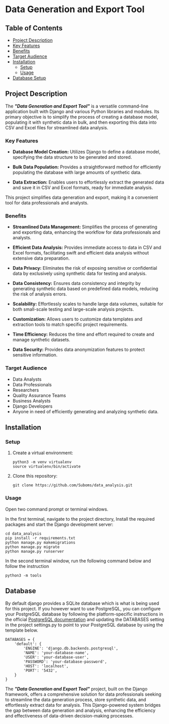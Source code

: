 # Data Generation and Export Tool

## Table of Contents
- [Project Description](#project-description)
- [Key Features](#key-features)
- [Benefits](#benefits)
- [Target Audience](#target-audience)
- [Installation](#installation)
  - [Setup](#setup)
  - [Usage](#usage)
- [Database Setup](#database)

## Project Description
The **_"Data Generation and Export Tool"_** is a versatile command-line application built with Django and various Python libraries and modules. Its primary objective is to simplify the process of creating a database model, populating it with synthetic data in bulk, and then exporting this data into CSV and Excel files for streamlined data analysis.

### Key Features
- **Database Model Creation:** Utilizes Django to define a database model, specifying the data structure to be generated and stored.

- **Bulk Data Population:** Provides a straightforward method for efficiently populating the database with large amounts of synthetic data.

- **Data Extraction:** Enables users to effortlessly extract the generated data and save it in CSV and Excel formats, ready for immediate analysis.

This project simplifies data generation and export, making it a convenient tool for data professionals and analysts.

### Benefits
- **Streamlined Data Management:** Simplifies the process of generating and exporting data, enhancing the workflow for data professionals and analysts.

- **Efficient Data Analysis:** Provides immediate access to data in CSV and Excel formats, facilitating swift and efficient data analysis without extensive data preparation.

- **Data Privacy:** Eliminates the risk of exposing sensitive or confidential data by exclusively using synthetic data for testing and analysis.

- **Data Consistency:** Ensures data consistency and integrity by generating synthetic data based on predefined data models, reducing the risk of analysis errors.

- **Scalability:** Effortlessly scales to handle large data volumes, suitable for both small-scale testing and large-scale analysis projects.

- **Customization:** Allows users to customize data templates and extraction tools to match specific project requirements.

- **Time Efficiency:** Reduces the time and effort required to create and manage synthetic datasets.

- **Data Security:** Provides data anonymization features to protect sensitive information.

### Target Audience
- Data Analysts
- Data Professionals
- Researchers
- Quality Assurance Teams
- Business Analysts
- Django Developers
- Anyone in need of efficiently generating and analyzing synthetic data.

## Installation
### Setup
1. Create a virtual environment:
    ```shell
    python3 -m venv virtualenv
    source virtualenv/bin/activate
    ```

2. Clone this repository:
    ```shell
    git clone https://github.com/Suboms/data_analysis.git
    ```

### Usage
Open two command prompt or terminal windows.

In the first terminal, navigate to the project directory, Install the required packages and start the Django development server:
```shell
cd data_analysis
pip install -r requirements.txt
python manage.py makemigrations
python manage.py migrate
python manage.py runserver

```
In the second terminal window, run the following command below and follow the instruction
```
python3 -m tools
```

## Database
By default django provides a SQLite database which is what is being used for this project. If you however want to use PostgreSQL, you can configure your PostgreSQL database by following the platform-specific instructions in the official [PostgreSQL documentation](https://www.postgresql.org/docs/) and updating the DATABASES setting in the project settings.py to point to your PostgreSQL database by using the template below.

```
DATABASES = {
    'default': {
        'ENGINE': 'django.db.backends.postgresql',
        'NAME': 'your-database-name',
        'USER': 'your-database-user',
        'PASSWORD': 'your-database-password',
        'HOST': 'localhost',
        'PORT': '5432',
    }
}
```



The **_"Data Generation and Export Tool"_** project, built on the Django framework, offers a comprehensive solution for data professionals seeking to streamline the data generation process, store synthetic data, and effortlessly extract data for analysis. This Django-powered system bridges the gap between data generation and analysis, enhancing the efficiency and effectiveness of data-driven decision-making processes.
